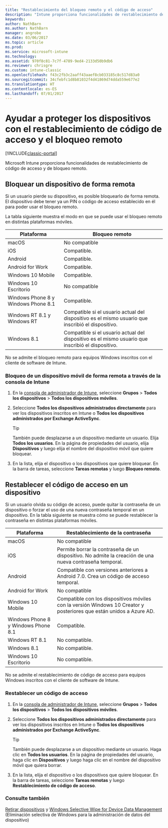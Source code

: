 ```yaml
---
title: "Restablecimiento del bloqueo remoto y el código de acceso"
description: "Intune proporciona funcionalidades de restablecimiento de código de acceso y de bloqueo remoto."
keywords: 
author: NathBarn
ms.author: NathBarn
manager: angrobe
ms.date: 03/06/2017
ms.topic: article
ms.prod: 
ms.service: microsoft-intune
ms.technology: 
ms.assetid: 970f8c81-7c7f-4789-9ed4-2133d50b9db6
ms.reviewer: chrisgre
ms.custom: intune-classic
ms.openlocfilehash: f43c2fb3c2aaff43aaef8cb033185c8c517d83a0
ms.sourcegitcommit: 34cfebfc1d8b81032f4d41869d74dda559e677e2
ms.translationtype: HT
ms.contentlocale: es-ES
ms.lasthandoff: 07/01/2017
---
```

# <a name="help-protect-your-devices-with-remote-lock-and-passcode-reset"></a>Ayudar a proteger los dispositivos con el restablecimiento de código de acceso y el bloqueo remoto

[!INCLUDE[classic-portal](../includes/classic-portal.md)]

Microsoft Intune proporciona funcionalidades de restablecimiento de código de acceso y de bloqueo remoto.

## <a name="lock-a-device-remotely"></a>Bloquear un dispositivo de forma remota
Si un usuario pierde su dispositivo, es posible bloquearlo de forma remota. El dispositivo debe tener ya un PIN o código de acceso establecido en él para poder usar el bloqueo remoto.

La tabla siguiente muestra el modo en que se puede usar el bloqueo remoto en distintas plataformas móviles.

|Plataforma|Bloqueo remoto|
|------------|---------------|
|macOS|No compatible|
|iOS|Compatible.|
|Android|Compatible.|
|Android for Work|Compatible.|
|Windows 10 Mobile|Compatible.|
|Windows 10 Escritorio|No compatible|
|Windows Phone 8 y Windows Phone 8.1|Compatible.|
|Windows RT 8.1 y Windows RT|Compatible si el usuario actual del dispositivo es el mismo usuario que inscribió el dispositivo.|
|Windows 8.1|Compatible si el usuario actual del dispositivo es el mismo usuario que inscribió el dispositivo.|

No se admite el bloqueo remoto para equipos Windows inscritos con el cliente de software de Intune.

### <a name="lock-a-mobile-device-remotely-through-the-intune-console"></a>Bloqueo de un dispositivo móvil de forma remota a través de la consola de Intune

1.  En la [consola de administrador de Intune](https://manage.microsoft.com/), seleccione **Grupos** &gt; **Todos los dispositivos** &gt; **Todos los dispositivos móviles**.

2.  Seleccione **Todos los dispositivos administrados directamente** para ver los dispositivos inscritos en Intune o **Todos los dispositivos administrados por Exchange ActiveSync**.

    > [!TIP]
    > También puede desplazarse a un dispositivo mediante un usuario. Elija **Todos los usuarios**. En la página de propiedades del usuario, elija **Dispositivos** y luego elija el nombre del dispositivo móvil que quiere bloquear.

3.  En la lista, elija el dispositivo o los dispositivos que quiere bloquear. En la barra de tareas, seleccione **Tareas remotas** y luego **Bloqueo remoto**.

## <a name="reset-the-passcode-on-a-device"></a>Restablecer el código de acceso en un dispositivo
Si un usuario olvida su código de acceso, puede quitar la contraseña de un dispositivo o forzar el uso de una nueva contraseña temporal en un dispositivo. En la tabla siguiente se muestra cómo se puede restablecer la contraseña en distintas plataformas móviles.

|Plataforma|Restablecimiento de la contraseña|
|------------|------------------|
|macOS|No compatible|
|iOS|Permite borrar la contraseña de un dispositivo. No admite la creación de una nueva contraseña temporal.|
|Android|Compatible con versiones anteriores a Android 7.0. Crea un código de acceso temporal.|
|Android for Work|No compatible|
|Windows 10 Mobile|Compatible con los dispositivos móviles con la versión Windows 10 Creator y posteriores que están unidos a Azure AD.|
|Windows Phone 8 y Windows Phone 8.1|Compatible.|
|Windows RT 8.1|No compatible.|
|Windows 8.1|No compatible.|
|Windows 10 Escritorio|No compatible.|

No se admite el restablecimiento de código de acceso para equipos Windows inscritos con el cliente de software de Intune.

### <a name="reset-a-passcode"></a>Restablecer un código de acceso

1.  En la [consola de administrador de Intune](https://manage.microsoft.com/), seleccione **Grupos** &gt; **Todos los dispositivos** &gt; **Todos los dispositivos móviles**.

2.  Seleccione **Todos los dispositivos administrados directamente** para ver los dispositivos inscritos en Intune o **Todos los dispositivos administrados por Exchange ActiveSync**.

    > [!TIP]
    > También puede desplazarse a un dispositivo mediante un usuario. Haga clic en **Todos los usuarios**. En la página de propiedades del usuario, haga clic en **Dispositivos** y luego haga clic en el nombre del dispositivo móvil que quiera borrar.

3.  En la lista, elija el dispositivo o los dispositivos que quiere bloquear. En la barra de tareas, seleccione **Tareas remotas** y luego **Restablecimiento de código de acceso**.


### <a name="see-also"></a>Consulte también
[Retirar dispositivos](retire-devices-from-microsoft-intune-management.md) y [Windows Selective Wipe for Device Data Management](http://technet.microsoft.com/library/dn486874.aspx) (Eliminación selectiva de Windows para la administración de datos del dispositivo)
